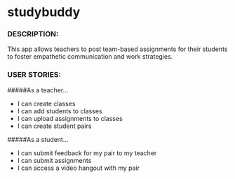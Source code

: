 # studybuddy

### DESCRIPTION:

This app allows teachers to post team-based assignments for their students to foster empathetic communication and work strategies.

### USER STORIES:

#####As a teacher...
* I can create classes
* I can add students to classes
* I can upload assignments to classes
* I can create student pairs

#####As a student...
* I can submit feedback for my pair to my teacher
* I can submit assignments
* I can access a video hangout with my pair
